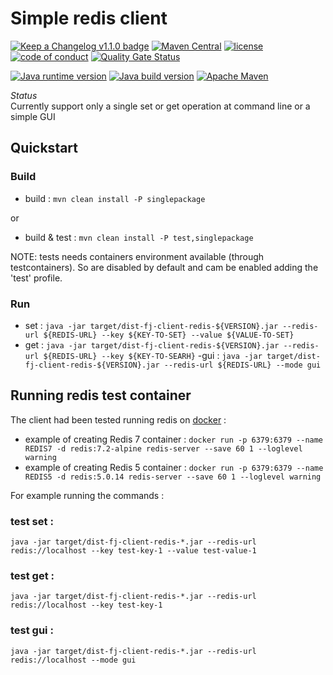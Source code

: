 # Simple redis client

[![Keep a Changelog v1.1.0 badge](https://img.shields.io/badge/changelog-Keep%20a%20Changelog%20v1.1.0-%23E05735)](https://github.com/fugerit-org/fj-client-redis/blob/master/CHANGELOG.md) 
[![Maven Central](https://img.shields.io/maven-central/v/org.fugerit.java/fj-client-redis.svg)](https://mvnrepository.com/artifact/org.fugerit.java/fj-client-redis)
[![license](https://img.shields.io/badge/License-Apache%20License%202.0-teal.svg)](https://opensource.org/licenses/Apache-2.0)
[![code of conduct](https://img.shields.io/badge/conduct-Contributor%20Covenant-purple.svg)](https://github.com/fugerit-org/fj-universe/blob/main/CODE_OF_CONDUCT.md)
[![Quality Gate Status](https://sonarcloud.io/api/project_badges/measure?project=fugerit-org_fj-client-redis&metric=alert_status)](https://sonarcloud.io/summary/new_code?id=fugerit-org_fj-client-redis)

[![Java runtime version](https://img.shields.io/badge/run%20on-java%2011+-%23113366.svg?style=for-the-badge&logo=openjdk&logoColor=white)](https://universe.fugerit.org/src/docs/versions/java11.html)
[![Java build version](https://img.shields.io/badge/build%20on-java%2011+-%23ED8B00.svg?style=for-the-badge&logo=openjdk&logoColor=white)](https://universe.fugerit.org/src/docs/versions/java11.html)
[![Apache Maven](https://img.shields.io/badge/Apache%20Maven-3.9.0+-C71A36?style=for-the-badge&logo=Apache%20Maven&logoColor=white)](https://universe.fugerit.org/src/docs/versions/maven3_9.html)

*Status*  
Currently support only a single set or get operation at command line or a simple GUI


## Quickstart

### Build

- build :  `mvn clean install -P singlepackage`

or 

- build & test : `mvn clean install -P test,singlepackage`

NOTE: tests needs containers environment available (through testcontainers).
  So are disabled by default and cam be enabled adding the 'test' profile.

### Run

- set : `java -jar target/dist-fj-client-redis-${VERSION}.jar --redis-url ${REDIS-URL} --key ${KEY-TO-SET} --value ${VALUE-TO-SET}`
- get : `java -jar target/dist-fj-client-redis-${VERSION}.jar --redis-url ${REDIS-URL} --key ${KEY-TO-SEARH}`
 -gui : `java -jar target/dist-fj-client-redis-${VERSION}.jar --redis-url ${REDIS-URL} --mode gui`


## Running redis test container

The client had been tested running redis on [docker](https://hub.docker.com/_/redis) : 

- example of creating Redis 7 container :  `docker run -p 6379:6379 --name REDIS7 -d redis:7.2-alpine redis-server --save 60 1 --loglevel warning` 
- example of creating Redis 5 container :  `docker run -p 6379:6379 --name REDIS5 -d redis:5.0.14 redis-server --save 60 1 --loglevel warning` 

For example running the commands : 

### test set : 

```
java -jar target/dist-fj-client-redis-*.jar --redis-url redis://localhost --key test-key-1 --value test-value-1
```

### test get :

```
java -jar target/dist-fj-client-redis-*.jar --redis-url redis://localhost --key test-key-1
```

### test gui :

```
java -jar target/dist-fj-client-redis-*.jar --redis-url redis://localhost --mode gui
```
